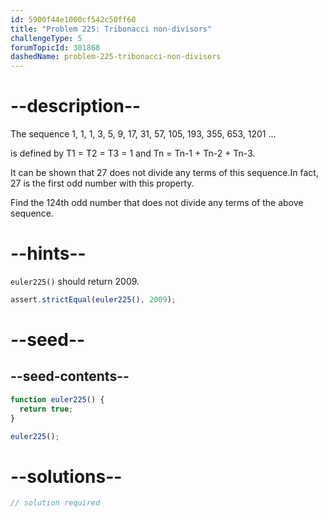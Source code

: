 ```yaml
---
id: 5900f44e1000cf542c50ff60
title: "Problem 225: Tribonacci non-divisors"
challengeType: 5
forumTopicId: 301868
dashedName: problem-225-tribonacci-non-divisors
---
```


# --description--

The sequence 1, 1, 1, 3, 5, 9, 17, 31, 57, 105, 193, 355, 653, 1201 ...

is defined by T1 = T2 = T3 = 1 and Tn = Tn-1 + Tn-2 + Tn-3.

It can be shown that 27 does not divide any terms of this sequence.In fact, 27 is the first odd number with this property.

Find the 124th odd number that does not divide any terms of the above sequence.

# --hints--

`euler225()` should return 2009.

```js
assert.strictEqual(euler225(), 2009);
```

# --seed--

## --seed-contents--

```js
function euler225() {
  return true;
}

euler225();
```

# --solutions--

```js
// solution required
```
